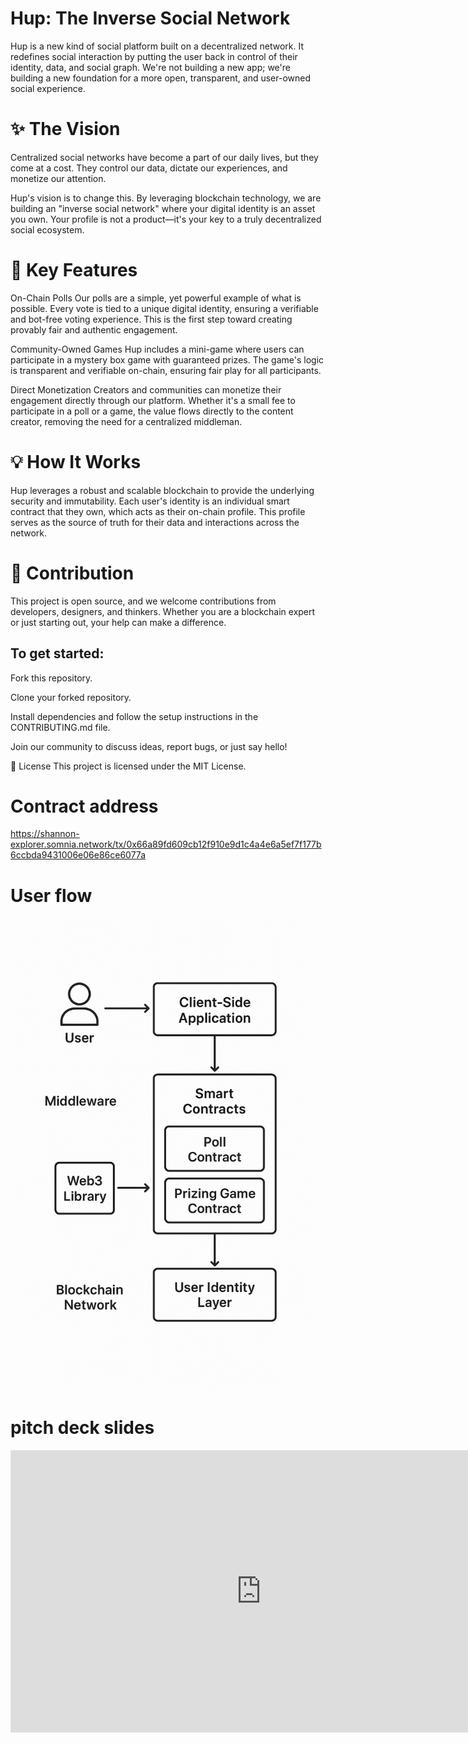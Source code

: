 # Hup: The Inverse Social Network
Hup is a new kind of social platform built on a decentralized network. It redefines social interaction by putting the user back in control of their identity, data, and social graph. We're not building a new app; we're building a new foundation for a more open, transparent, and user-owned social experience.

# ✨ The Vision
Centralized social networks have become a part of our daily lives, but they come at a cost. They control our data, dictate our experiences, and monetize our attention.

Hup's vision is to change this. By leveraging blockchain technology, we are building an "inverse social network" where your digital identity is an asset you own. Your profile is not a product—it's your key to a truly decentralized social ecosystem.

# 🚀 Key Features
On-Chain Polls
Our polls are a simple, yet powerful example of what is possible. Every vote is tied to a unique digital identity, ensuring a verifiable and bot-free voting experience. This is the first step toward creating provably fair and authentic engagement.

Community-Owned Games
Hup includes a mini-game where users can participate in a mystery box game with guaranteed prizes. The game's logic is transparent and verifiable on-chain, ensuring fair play for all participants.

Direct Monetization
Creators and communities can monetize their engagement directly through our platform. Whether it's a small fee to participate in a poll or a game, the value flows directly to the content creator, removing the need for a centralized middleman.

# 💡 How It Works
Hup leverages a robust and scalable blockchain to provide the underlying security and immutability. Each user's identity is an individual smart contract that they own, which acts as their on-chain profile. This profile serves as the source of truth for their data and interactions across the network.

# 🤝 Contribution
This project is open source, and we welcome contributions from developers, designers, and thinkers. Whether you are a blockchain expert or just starting out, your help can make a difference.

## To get started:

Fork this repository.

Clone your forked repository.

Install dependencies and follow the setup instructions in the CONTRIBUTING.md file.

Join our community to discuss ideas, report bugs, or just say hello!

📄 License
This project is licensed under the MIT License.

# Contract address
https://shannon-explorer.somnia.network/tx/0x66a89fd609cb12f910e9d1c4a4e6a5ef7f177b6ccbda9431006e06e86ce6077a

# User flow
<img src="./d804a28c-fd16-4fd0-ae95-ba880c7db2b3.png">

# pitch deck slides

<iframe style="border: 1px solid rgba(0, 0, 0, 0.1);" width="800" height="450" src="https://embed.figma.com/slides/WGFu8vMg4NvveEUgUqN2MJ/hup-somnia-hackathon?node-id=1-42&embed-host=share" allowfullscreen></iframe>